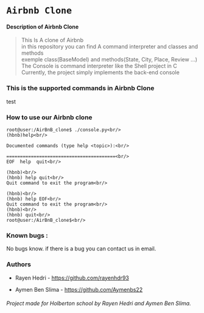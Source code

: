 # **`Airbnb Clone`**

#### Description of Airbnb Clone
>This Is A clone of Airbnb<br/>
>in this repository you can find A command interpreter and classes and methods<br/>
>exemple class(BaseModel) and methods(State, City, Place, Review ...)<br/>
>The Console is command interpreter like the Shell project in C<br/>
>Currently, the project simply implements the back-end console<br/>
### This is the supported commands in Airbnb Clone<br/>
test






### How to use our Airbnb clone<br/>
```
root@user:/AirBnB_clone$ ./console.py<br/>
(hbnb)help<br/>

Documented commands (type help <topic>):<br/>

========================================<br/>
EOF  help  quit<br/>

(hbnb)<br/>
(hbnb) help quit<br/>
Quit command to exit the program<br/>

(hbnb)<br/>
(hbnb) help EOF<br/>
Quit command to exit the program<br/>
(hbnb)<br/>
(hbnb) quit<br/>
root@user:/AirBnB_clone$<br/>
```
### Known bugs :

No bugs know. if there is a bug you can contact us in email.



### Authors

* Rayen Hedri - https://github.com/rayenhdr93

* Aymen Ben Slima - https://github.com/Aymenbs22


###### Project made for Holberton school by Rayen Hedri and Aymen Ben Slima.
